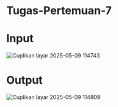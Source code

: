 # Tugas-Pertemuan-7
# Input
![Cuplikan layar 2025-05-09 114743](https://github.com/user-attachments/assets/42c0ffde-82fe-4d73-b680-8b991d7f3fe9)
# Output
![Cuplikan layar 2025-05-09 114809](https://github.com/user-attachments/assets/0c479310-e2bd-4c36-a653-a4b720e2295c)
